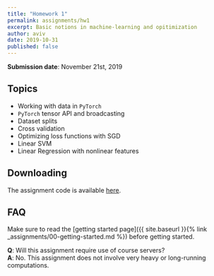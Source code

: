 ```yaml
---
title: "Homework 1"
permalink: assignments/hw1
excerpt: Basic notions in machine-learning and opitimization
author: aviv
date: 2019-10-31
published: false
---
```


**Submission date**: November 21st, 2019

## Topics

- Working with data in `PyTorch`
- `PyTorch` tensor API and broadcasting
- Dataset splits
- Cross validation
- Optimizing loss functions with SGD
- Linear SVM
- Linear Regression with nonlinear features

## Downloading

The assignment code is available [here]({{site.baseurl}}/assets/hw/w19-20/hw1.zip).

## FAQ

Make sure to read the [getting started page]({{ site.baseurl }}{% link _assignments/00-getting-started.md %})
before getting started.

**Q**: Will this assignment require use of course servers?  
**A**: No. This assignment does not involve very heavy or long-running
computations.

